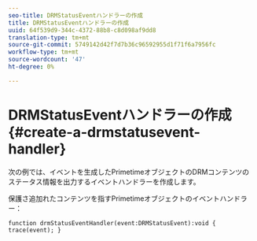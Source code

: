 ```yaml
---
seo-title: DRMStatusEventハンドラーの作成
title: DRMStatusEventハンドラーの作成
uuid: 64f539d9-344c-4372-88b8-c8d098af9dd8
translation-type: tm+mt
source-git-commit: 5749142d42f7d7b36c96592955d1f71f6a7956fc
workflow-type: tm+mt
source-wordcount: '47'
ht-degree: 0%

---
```



# DRMStatusEventハンドラーの作成{#create-a-drmstatusevent-handler}

次の例では、イベントを生成したPrimetimeオブジェクトのDRMコンテンツのステータス情報を出力するイベントハンドラーを作成します。

保護さ追加れたコンテンツを指すPrimetimeオブジェクトのイベントハンドラー：

```
function drmStatusEventHandler(event:DRMStatusEvent):void { trace(event); } 
```

